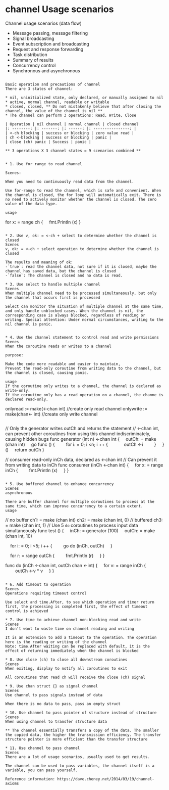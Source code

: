 # channel Usage scenarios


Channel usage scenarios (data flow)

* Message passing, message filtering
* Signal broadcasting
* Event subscription and broadcasting
* Request and response forwarding
* Task distribution
* Summary of results
* Concurrency control
* Synchronous and asynchronous
```

Basic operation and precautions of channel
There are 3 states of channel:

* nil, uninitialized state, only declared, or manually assigned to nil
* active, normal channel, readable or writable
* closed, closed, ** Do not mistakenly believe that after closing the channel, the value of the channel is nil **
* The channel can perform 3 operations: Read, Write, Close

| Operation | nil channel | normal channel | closed channel
|: --------: |: -------: |: ------: |: ----------------: |
| <-ch blocking | success or blocking | zero value read |
| ch <-blocking | success or blocking | panic |
| close (ch) panic | Success | panic |

** 3 operations X 3 channel states = 9 scenarios combined **


* 1. Use for range to read channel

Scenes:

When you need to continuously read data from the channel.

Use for-range to read the channel, which is safe and convenient. When the channel is closed, the for loop will automatically exit. There is no need to actively monitor whether the channel is closed. The zero value of the data type.

usage
```
for x: = range ch {
    fmt.Println (x)
}
```

* 2. Use v, ok: = <-ch + select to determine whether the channel is closed
Scenes
v, ok: = <-ch + select operation to determine whether the channel is closed

The results and meaning of ok:
-`true`: read the channel data, not sure if it is closed, maybe the channel has saved data, but the channel is closed
-`false`: The channel is closed and no data is read.

* 3. Use select to handle multiple channel
Scenes
When multiple channel need to be processed simultaneously, but only the channel that occurs first is processed

Select can monitor the situation of multiple channel at the same time, and only handle unblocked cases. When the channel is nil, the corresponding case is always blocked, regardless of reading or writing. Special attention: Under normal circumstances, writing to the nil channel is panic.


* 4. Use the channel statement to control read and write permissions
Scenes
When the coroutine reads or writes to a channel

purpose:

Make the code more readable and easier to maintain,
Prevent the read-only coroutine from writing data to the channel, but the channel is closed, causing panic.

usage
If the coroutine only writes to a channel, the channel is declared as write-only.
If the coroutine only has a read operation on a channel, the channe is declared read-only.

```
onlyread := make(<-chan int) //create only read channel
onlywrite := make(chan<- int) //create only write channel
```

```
// Only the generator writes outCh and returns the statement
// <-chan int, can prevent other coroutines from using this channel indiscriminately, causing hidden bugs
func generator (int n) <-chan int {
    outCh: = make (chan int)
    go func () {
        for i: = 0; i <n; i ++ {
            outCh <-i
        }
    } ()
    return outCh
}

// consumer read-only inCh data, declared as <-chan int
// Can prevent it from writing data to inCh
func consumer (inCh <-chan int) {
    for x: = range inCh {
        fmt.Println (x)
    }
}
```

* 5. Use buffered channel to enhance concurrency
Scenes
asynchronous

There are buffer channel for multiple coroutines to process at the same time, which can improve concurrency to a certain extent.
usage
```
// no buffer
ch1: = make (chan int)
ch2: = make (chan int, 0)
// buffered
ch3: = make (chan int, 1)
// Use 5 `do` coroutines to process input data simultaneously
func test () {
    inCh: = generator (100)
    outCh: = make (chan int, 10)

    for i: = 0; i <5; i ++ {
        go do (inCh, outCh)
    }

    for r: = range outCh {
        fmt.Println (r)
    }
}

func do (inCh <-chan int, outCh chan <-int) {
    for v: = range inCh {
        outCh <-v * v
    }
}
```

* 6. Add timeout to operation
Scenes
Operations requiring timeout control

Use select and time.After, to see which operation and timer return first, the processing is completed first, the effect of timeout control is achieved

* 7. Use time to achieve channel non-blocking read and write
Scenes
I don't want to waste time on channel reading and writing

It is an extension to add a timeout to the operation. The operation here is the reading or writing of the channel
Note: time.After waiting can be replaced with default, it is the effect of returning immediately when the channel is blocked

* 8. Use close (ch) to close all downstream coroutines
Scenes
When exiting, display to notify all coroutines to exit

All coroutines that read ch will receive the close (ch) signal

* 9. Use chan struct {} as signal channel
Scenes
Use channel to pass signals instead of data

When there is no data to pass, pass an empty struct

* 10. Use channel to pass pointer of structure instead of structure
Scenes
When using channel to transfer structure data

** The channel essentially transfers a copy of the data. The smaller the copied data, the higher the transmission efficiency. The transfer structure pointer is more efficient than the transfer structure

* 11. Use channel to pass channel
Scenes
There are a lot of usage scenarios, usually used to get results.

The channel can be used to pass variables, the channel itself is a variable, you can pass yourself.

Reference information: https://dave.cheney.net/2014/03/19/channel-axioms